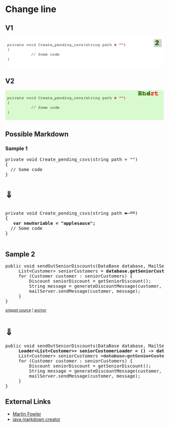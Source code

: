 # Change line

## V1

![](./animated_code_morphing_corrected.svg)


## V2
![](./change_line_color_background.svg)

## Possible Markdown
### Sample 1
<pre>
private void Create_pending_csvs(string path = "")
{
  // Some code
}
</pre>

# ⇓
<pre>
  
private void Create_pending_csvs(string path <b><s>= ""</s></b>)
{
  <b> var newVariable = "applesauce";</b>
  // Some code
}

</pre>

## Sample 2

<pre id='snippet-step1'>
public void sendOutSeniorDiscounts(DataBase database, MailServer mailServer) {
     List&lt;Customer> seniorCustomers = <b>database.getSeniorCustomers()</b>;
     for (Customer customer : seniorCustomers) {
         Discount seniorDiscount = getSeniorDiscount();
         String message = generateDiscountMessage(customer, seniorDiscount);
         mailServer.sendMessage(customer, message);
     }
}
</pre>
<sup><a
href='/approvaltests-util-tests/src/test/java/com/spun/util/persistence/LoadersAndSaversExamplesTest.java#L7-L16'
title='Snippet source file'>snippet source</a> | <a
href='#snippet-step1' title='Start of snippet'>anchor</a></sup>
# ⇓
<!-- nippet: step2 -->
<pre id='snippet-step2'>
public void sendOutSeniorDiscounts(DataBase database, MailServer mailServer) {
     <b>Loader&lt;List&lt;Customer>> seniorCustomerLoader = () -> database.getSeniorCustomers();</b>
     List&lt;Customer> seniorCustomers =<s>database.getSeniorCustomers() </s> <b>seniorCustomerLoader.load()</b>;
     for (Customer customer : seniorCustomers) {
         Discount seniorDiscount = getSeniorDiscount();
         String message = generateDiscountMessage(customer, seniorDiscount);
         mailServer.sendMessage(customer, message);
     }
}
</pre>
## External Links

* [Martin Fowler](https://martinfowler.com/articles/class-too-large.html#:~:text=Modify%20the%20calling%20method)
* [java markdown creator](https://github.com/ScottBob/GenerateCodeCompare/blob/master/src/test/java/org/samples/SampleTests.java)
